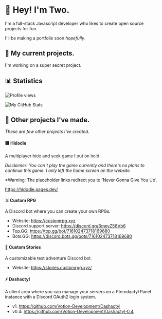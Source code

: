 # 👋 Hey! I'm Two.

I'm a full-stack Javascript developer who likes to create open source projects for fun.

I'll be making a portfolio soon *hopefully*.

## 📌 My current projects.

I'm working on a super secret project.

## 📊 Statistics

![Profile views](https://komarev.com/ghpvc/?username=real2two)

![My GitHub Stats](https://github-readme-stats.vercel.app/api?username=real2two&show_icons=true&theme=dark)

## 📂 Other projects I've made.

*These are few other projects I've created.*

#### 🟨 Hidodie

A multiplayer hide and seek game I put on hold.

*Disclaimer: You can't play the game currently and there's no plans to continue this game. I only left the home screen on the website.*

*Warning: The placeholder links redirect you to 'Never Gonna Give You Up'.

https://hidodie.pages.dev/

#### ⚔️ Custom RPG

A Discord bot where you can create your own RPGs.

- Website: https://customrpg.xyz
- Discord support server: https://discord.gg/6meyZ56Vb6
- Top.GG: https://top.gg/bot/716102473718169680
- Bots.GG: https://discord.bots.gg/bots/716102473718169680

#### 📜 Custom Stories

A customizable text adventure Discord bot.

- Website: https://stories.customrpg.xyz/

#### ⚡ Dashactyl

A client area where you can manage your servers on a Pterodactyl Panel instance with a Discord OAuth2 login system.

- v1: https://github.com/Votion-Development/Dashactyl
- v0.4: https://github.com/Votion-Development/Dashactyl-0.4
